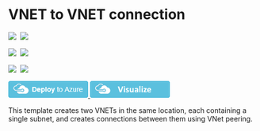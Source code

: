 # VNET to VNET connection

<IMG SRC="https://azurequickstartsservice.blob.core.windows.net/badges/201-vnet-to-vnet-peering/PublicLastTestDate.svg" />&nbsp;
<IMG SRC="https://azurequickstartsservice.blob.core.windows.net/badges/201-vnet-to-vnet-peering/PublicDeployment.svg" />&nbsp;

<IMG SRC="https://azurequickstartsservice.blob.core.windows.net/badges/201-vnet-to-vnet-peering/FairfaxLastTestDate.svg" />&nbsp;
<IMG SRC="https://azurequickstartsservice.blob.core.windows.net/badges/201-vnet-to-vnet-peering/FairfaxDeployment.svg" />&nbsp;

<IMG SRC="https://azurequickstartsservice.blob.core.windows.net/badges/201-vnet-to-vnet-peering/BestPracticeResult.svg" />&nbsp;
<IMG SRC="https://azurequickstartsservice.blob.core.windows.net/badges/201-vnet-to-vnet-peering/CredScanResult.svg" />&nbsp;

<a href="https://portal.azure.com/#create/Microsoft.Template/uri/https%3A%2F%2Fraw.githubusercontent.com%2FAzure%2Fazure-quickstart-templates%2Fmaster%2F201-vnet-to-vnet-peering%2Fazuredeploy.json" target="_blank">
    <img src="https://raw.githubusercontent.com/Azure/azure-quickstart-templates/master/1-CONTRIBUTION-GUIDE/images/deploytoazure.png"/>
</a>
<a href="http://armviz.io/#/?load=https%3A%2F%2Fraw.githubusercontent.com%2FAzure%2Fazure-quickstart-templates%2Fmaster%2F201-vnet-to-vnet-peering%2Fazuredeploy.json" target="_blank">
    <img src="https://raw.githubusercontent.com/Azure/azure-quickstart-templates/master/1-CONTRIBUTION-GUIDE/images/visualizebutton.png"/>
</a>

This template creates two VNETs in the same location, each containing a single subnet, and creates connections between them using VNet peering.

